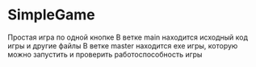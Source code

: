 # SimpleGame
Простая игра по одной кнопке
В ветке main находится исходный код игры и другие файлы
В ветке master находится exe игры, которую можно запустить и проверить работоспособность игры
